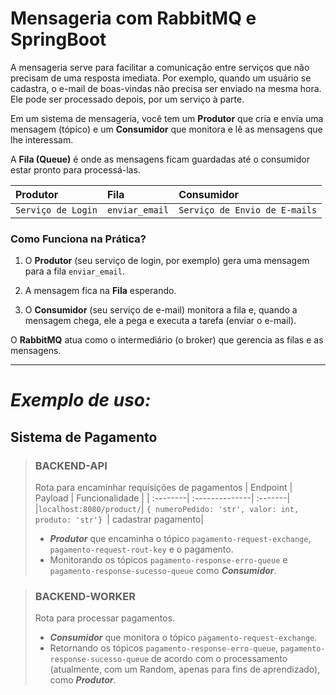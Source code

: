 # Mensageria com RabbitMQ e SpringBoot

A mensageria serve para facilitar a comunicação entre serviços que não precisam de uma resposta imediata. Por exemplo, quando um usuário se cadastra, o e-mail de boas-vindas não precisa ser enviado na mesma hora. Ele pode ser processado depois, por um serviço à parte.

Em um sistema de mensageria, você tem um **Produtor** que cria e envia uma mensagem (tópico) e um **Consumidor** que monitora e lê as mensagens que lhe interessam.

A **Fila (Queue)** é onde as mensagens ficam guardadas até o consumidor estar pronto para processá-las.

| Produtor           | Fila           | Consumidor                    |
| :----------------- | :------------- | :---------------------------- |
| `Serviço de Login` | `enviar_email` | `Serviço de Envio de E-mails` |

### **Como Funciona na Prática?**

1. O **Produtor** (seu serviço de login, por exemplo) gera uma mensagem para a fila `enviar_email`.

2. A mensagem fica na **Fila** esperando.

3. O **Consumidor** (seu serviço de e-mail) monitora a fila e, quando a mensagem chega, ele a pega e executa a tarefa (enviar o e-mail).

O **RabbitMQ** atua como o intermediário (o broker) que gerencia as filas e as mensagens.

---

# _Exemplo de uso:_

## Sistema de Pagamento

> ### **BACKEND-API**
>
> Rota para encaminhar requisições de pagamentos
> | Endpoint | Payload | Funcionalidade |
> | :--------| :--------------| :-------|
> |`localhost:8080/product/`| `{ numeroPedido: 'str', valor: int, produto: 'str'} `| cadastrar pagamento|
>
> - **_Produtor_** que encaminha o tópico `pagamento-request-exchange`, `pagamento-request-rout-key` e o pagamento.
> - Monitorando os tópicos `pagamento-response-erro-queue` e `pagamento-response-sucesso-queue` como **_Consumidor_**.

> ### **BACKEND-WORKER**
>
> Rota para processar pagamentos.
>
> - **_Consumidor_** que monitora o tópico `pagamento-request-exchange`.
> - Retornando os tópicos `pagamento-response-erro-queue`, `pagamento-response-sucesso-queue` de acordo com o processamento (atualmente, com um Random, apenas para fins de aprendizado), como **_Produtor_**.
